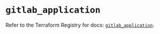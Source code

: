 # `gitlab_application`

Refer to the Terraform Registry for docs: [`gitlab_application`](https://registry.terraform.io/providers/gitlabhq/gitlab/16.11.0/docs/resources/application).
